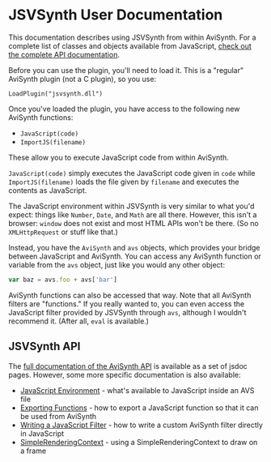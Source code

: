JSVSynth User Documentation
===========================

This documentation describes using JSVSynth from within AviSynth. For a
complete list of classes and objects available from JavaScript, [check out the
complete API documentation](api/index.html).

Before you can use the plugin, you'll need to load it. This is a "regular"
AviSynth plugin (not a C plugin), so you use:

```avisynth
LoadPlugin("jsvsynth.dll")
```

Once you've loaded the plugin, you have access to the following new
AviSynth functions:

* `JavaScript(code)`
* `ImportJS(filename)`

These allow you to execute JavaScript code from within AviSynth.

`JavaScript(code)` simply executes the JavaScript code given in `code` while
`ImportJS(filename)` loads the file given by `filename` and executes the
contents as JavaScript.

The JavaScript environment within JSVSynth is very similar to what you'd
expect: things like `Number`, `Date`, and `Math` are all there. However, this
isn't a browser: `window` does not exist and most HTML APIs won't be there. (So
no `XMLHttpRequest` or stuff like that.)

Instead, you have the `AviSynth` and `avs` objects, which provides your bridge
between JavaScript and AviSynth. You can access any AviSynth function or
variable from the `avs` object, just like you would any other object:

```javascript
var baz = avs.foo + avs['bar']
```

AviSynth functions can also be accessed that way. Note that all AviSynth
filters are "functions." If you really wanted to, you can even access the
JavaScript filter provided by JSVSynth through `avs`, although I wouldn't
recommend it. (After all, `eval` is available.)

JSVSynth API
------------

The [full documentation of the AviSynth API](api/index.html) is available as a
set of jsdoc pages. However, some more specific documentation is also available:

* [JavaScript Environment](environment.md) - what's available to JavaScript
  inside an AVS file
* [Exporting Functions](exporting_functions.md) - how to export a JavaScript
  function so that it can be used from AviSynth
* [Writing a JavaScript Filter](javascript_filter.md) - how to write a custom
  AviSynth filter directly in JavaScript
* [SimpleRenderingContext](javascript_simplerenderingcontext.md) - using a
  SimpleRenderingContext to draw on a frame
